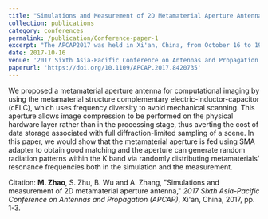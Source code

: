 ```yaml
---
title: "Simulations and Measurement of 2D Metamaterial Aperture Antenna"
collection: publications
category: conferences
permalink: /publication/Conference-paper-1
excerpt: "The APCAP2017 was held in Xi'an, China, from October 16 to 19, 2017."
date: 2017-10-16
venue: '2017 Sixth Asia-Pacific Conference on Antennas and Propagation (APCAP)'
paperurl: 'https://doi.org/10.1109/APCAP.2017.8420735'
---
```


We proposed a metamaterial aperture antenna for computational imaging by using the metamaterial structure complementary electric-inductor-capacitor (cELC), which uses frequency diversity to avoid mechanical scanning. This aperture allows image compression to be performed on the physical hardware layer rather than in the processing stage, thus averting the cost of data storage associated with full diffraction-limited sampling of a scene. In this paper, we would show that the metamaterial aperture is fed using SMA adapter to obtain good matching and the aperture can generate random radiation patterns within the K band via randomly distributing metamaterials' resonance frequencies both in the simulation and the measurement.

Citation: **M. Zhao**, S. Zhu, B. Wu and A. Zhang, &quot;Simulations and measurement of 2D metamaterial aperture antenna,&quot; <i>2017 Sixth Asia-Pacific Conference on Antennas and Propagation (APCAP)</i>, Xi'an, China, 2017, pp. 1-3.
